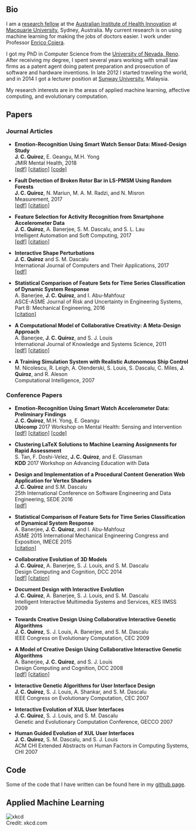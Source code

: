 ## Bio

I am a [research fellow](https://researchers.mq.edu.au/en/persons/juan-quiroz-aguilera) at the [Australian Institute of Health Innovation](https://www.mq.edu.au/research/research-centres-groups-and-facilities/healthy-people/centres/australian-institute-of-health-innovation) at [Macquarie University](https://www.mq.edu.au/), Sydney, Australia.
My current research is on using machine learning for making the jobs of doctors easier.
I work under Professor [Enrico Coiera](https://researchers.mq.edu.au/en/persons/enrico-coiera).

I got my PhD in Computer Science from the [University of Nevada, Reno](https://www.unr.edu/). After receiving my degree, I spent several years working with small law firms as a patent agent doing patent preparation and prosecution of software and hardware inventions. In late 2012 I started traveling the world, and in 2014 I got a lecturer position at [Sunway University](https://university.sunway.edu.my/), Malaysia. 

My research interests are in the areas of applied machine learning, affective computing, and evolutionary computation. 

## Papers

### Journal Articles
- **Emotion-Recognition Using Smart Watch Sensor Data: Mixed-Design Study**  
**J. C. Quiroz**, E. Geangu, M.H. Yong  
JMIR Mental Health, 2018  
[\[pdf\]](https://mental.jmir.org/2018/3/e10153/pdf)
[\[citation\]](http://doi.org/10.2196/10153)
[\[code\]](https://github.com/juancq/emotion-recognition-smartwatch)


- **Fault Detection of Broken Rotor Bar in LS-PMSM Using Random Forests**  
**J. C. Quiroz**, N. Mariun, M. A. M. Radzi, and N. Misron  
Measurement, 2017  
[\[pdf\]](https://arxiv.org/pdf/1711.02510)
[\[citation\]](https://doi.org/10.1016/j.measurement.2017.11.004)


- **Feature Selection for Activity Recognition from Smartphone Accelerometer Data**  
**J. C. Quiroz**, A. Banerjee, S. M. Dascalu, and S. L. Lau  
Intelligent Automation and Soft Computing, 2017  
[\[pdf\]](https://juancq.github.io/assets/features_accelerometer.pdf)
[\[citation\]](http://www.tandfonline.com/doi/abs/10.1080/10798587.2017.1342400)

- **Interactive Shape Perturbations**  
**J. C. Quiroz** and S. M. Dascalu  
International Journal of Computers and Their Applications, 2017  
[\[pdf\]](https://arxiv.org/pdf/1706.04077.pdf)

- **Statistical Comparison of Feature Sets for Time Series Classification of Dynamic System Response**  
A. Banerjee, **J. C. Quiroz**, and I. Abu-Mahfouz  
ASCE-ASME Journal of Risk and Uncertainty in Engineering Systems, Part B: Mechanical Engineering, 2016  
[\[citation\]](http://risk.asmedigitalcollection.asme.org/article.aspx?articleid=2522536)

- **A Computational Model of Collaborative Creativity: A Meta-Design Approach**  
A. Banerjee, **J. C. Quiroz**, and S. J. Louis  
International Journal of Knowledge and Systems Science, 2011  
[\[pdf\]](https://juancq.github.io/assets/ijkss_creativity.pdf)
[\[citation\]](https://doi.org/10.4018/jkss.2011040105)


- **A Training Simulation System with Realistic Autonomous Ship Control**  
M. Nicolescu, R. Leigh, A. Olenderski, S. Louis, S. Dascalu, C. Miles, **J. Quiroz**, and R. Aleson  
Computational Intelligence, 2007

### Conference Papers
- **Emotion-Recognition Using Smart Watch Accelerometer Data: Preliminary Findings**  
**J. C. Quiroz**, M.H. Yong, E. Geangu  
**Ubicomp** 2017 Workshop on Mental Health: Sensing and Intervention  
[\[pdf\]](https://arxiv.org/pdf/1709.09148.pdf) 
[\[citation\]](http://dl.acm.org/citation.cfm?id=3125614)
[\[code\]](https://github.com/juancq/emotion-recognition-smartwatch)

- **Clustering LaTeX Solutions to Machine Learning Assignments for Rapid Assessment**  
S. Tan, F. Doshi-Velez, **J. C. Quiroz**, and E. Glassman  
**KDD** 2017 Workshop on Advancing Education with Data

- **Design and Implementation of a Procedural Content Generation Web Application for Vertex Shaders**  
**J. C. Quiroz** and S.M. Dascalu  
25th International Conference on Software Engineering and Data Engineering, SEDE 2016  
[\[pdf\]](https://arxiv.org/pdf/1608.05231)

- **Statistical Comparison of Feature Sets for Time Series Classification of Dynamical System Response**  
A. Banerjee, **J. C. Quiroz**, and I. Abu-Mahfouz  
ASME 2015 International Mechanical Engineering Congress and Exposition, IMECE 2015  
[\[citation\]](http://proceedings.asmedigitalcollection.asme.org/proceeding.aspx?articleid=2500683)

- **Collaborative Evolution of 3D Models**  
**J. C. Quiroz**, A. Banerjee, S. J. Louis, and S. M. Dascalu  
Design Computing and Cognition, DCC 2014  
[\[pdf\]](https://juancq.github.io/assets/dcc_3d_modeling.pdf)
[\[citation\]](https://doi.org/10.1007/978-3-319-14956-1_28)


- **Document Design with Interactive Evolution**  
**J. C. Quiroz**, A. Banerjee, S. J. Louis, and S. M. Dascalu  
Intelligent Interactive Multimedia Systems and Services, KES IIMSS 2009

- **Towards Creative Design Using Collaborative Interactive Genetic Algorithms**  
**J. C. Quiroz**, S. J. Louis, A. Banerjee, and S. M. Dascalu  
IEEE Congress on Evolutionary Computation, CEC 2009  

- **A Model of Creative Design Using Collaborative Interactive Genetic Algorithms**  
A. Banerjee, **J. C. Quiroz**, and S. J. Louis  
Design Computing and Cognition, DCC 2008   
[\[pdf\]](https://juancq.github.io/assets/ciga.pdf)
[\[citation\]](https://doi.org/10.1007/978-1-4020-8728-8_21)

- **Interactive Genetic Algorithms for User Interface Design**  
**J. C. Quiroz**, S. J. Louis, A. Shankar, and S. M. Dascalu  
IEEE Congress on Evolutionary Computation, CEC 2007

-  **Interactive Evolution of XUL User Interfaces**  
**J. C. Quiroz**, S. J. Louis, and S. M. Dascalu  
Genetic and Evolutionary Computation Conference, GECCO 2007

-  **Human Guided Evolution of XUL User Interfaces**  
**J. C. Quiroz**, S. M. Dascalu, and S. J. Louis  
ACM CHI Extended Abstracts on Human Factors in Computing Systems, CHI 2007

## Code
Some of the code that I have written can be found here in my [github page](https://github.com/juancq/).

## Applied Machine Learning
![xkcd](https://imgs.xkcd.com/comics/machine_learning.png "xkcd")  
Credit: xkcd.com



